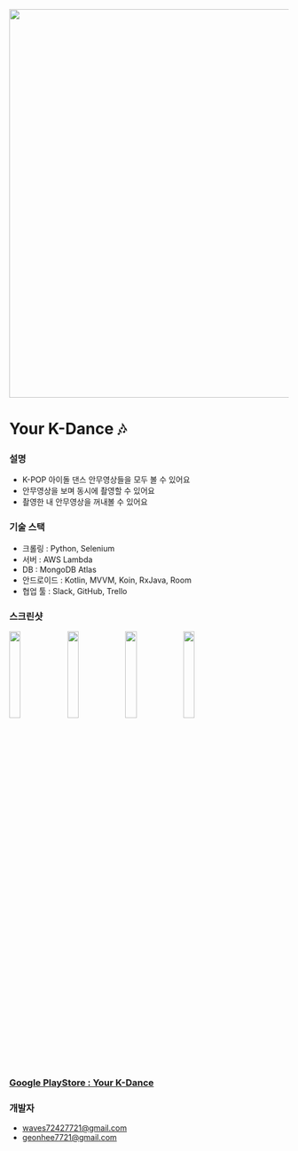 
<img src="https://user-images.githubusercontent.com/76245227/110226751-1529fe80-7f35-11eb-83c1-198120bebf9e.png"  width="700">

# Your K-Dance :notes: 


### 설명
- K-POP 아이돌 댄스 안무영상들을 모두 볼 수 있어요
- 안무영상을 보며 동시에 촬영할 수 있어요
- 촬영한 내 안무영상을 꺼내볼 수 있어요


### 기술 스택
- 크롤링 : Python, Selenium
- 서버 : AWS Lambda
- DB : MongoDB Atlas
- 안드로이드 : Kotlin, MVVM, Koin, RxJava, Room
- 협업 툴 : Slack, GitHub, Trello

### 스크린샷

<img src="https://user-images.githubusercontent.com/76245227/110226973-d006cc00-7f36-11eb-9c6e-b19efc5eb754.jpeg" width="20%"> <img src="https://user-images.githubusercontent.com/76245227/110227007-152afe00-7f37-11eb-9208-e6bf3cdb520e.jpeg" width="20%"> <img src="https://user-images.githubusercontent.com/76245227/110227009-16f4c180-7f37-11eb-9cee-8942192b1ce6.jpeg" width="20%"> <img src="https://user-images.githubusercontent.com/76245227/110227002-0fcdb380-7f37-11eb-95c9-f8c95c12f8a1.jpeg" width="20%">


### [Google PlayStore : Your K-Dance](https://play.google.com/store/apps/details?id=com.your.kpopdance)

### 개발자
- [waves72427721@gmail.com](https://www.linkedin.com/in/geonseo-kim-b77294207/)
- [geonhee7721@gmail.com](https://www.linkedin.com/in/geonhee-kim-7709b2173/)
